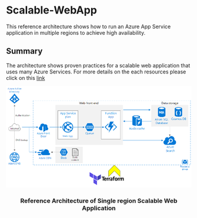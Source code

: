 # Scalable-WebApp
This reference architecture shows how to run an Azure App Service application in multiple regions to achieve high availability.


## **Summary**
The architecture shows proven practices for a scalable web application that uses many Azure Services. For more details on the each resources please click on this [link](https://docs.microsoft.com/en-us/azure/architecture/reference-architectures/app-service-web-app/multi-region)

<p align="center">
  <img alt="Scalable WebApp" src="images/image-01.png" />
  <h3 align="center">Reference Architecture of Single region Scalable Web Application </h3>
</p>